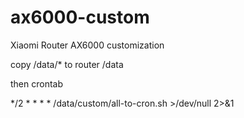 # ax6000-custom

Xiaomi Router AX6000 customization

copy /data/* to router /data

then crontab

*/2 * * * * /data/custom/all-to-cron.sh >/dev/null 2>&1